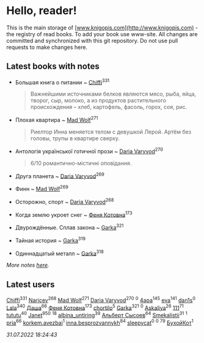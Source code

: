 # Hello, reader!
This is the main storage of [www.knigopis.com](http://www.knigopis.com) - the registry of read books.
To add your book use www-site. All changes are committed and synchronized with this git repository.
Do not use pull requests to make changes here.


## Latest books with notes
* Большая книга о питании ~ [Chiffi](users/105/105831994080785626680-google)<sup>331</sup>
    > Важнейшими источниками белков являются мясо, рыба, яйца, творог, сыр, молоко, а из продуктов растительного происхождения – хлеб, картофель, фасоль, горох, соя, рис.

* Плохая квартира ~ [Mad Wolf](users/947/94738840-vkontakte)<sup>271</sup>
    > Риелтор Инна меняется телом с девушкой Лерой. Артём без головы, трупы в квартире сверху.

* Антологія української готичної прози ~ [Daria Varyvod](users/829/829893410524253-facebook)<sup>270</sup>
    > 6/10 романтично-містичні оповідання.

* Друга планета ~ [Daria Varyvod](users/829/829893410524253-facebook)<sup>269</sup>

* Финн ~ [Mad Wolf](users/947/94738840-vkontakte)<sup>269</sup>

* Осторожно, спорт ~ [Daria Varyvod](users/829/829893410524253-facebook)<sup>268</sup>

* Когда землю укроет снег ~ [Феня Котовна](users/109/109746193906459706720-google)<sup>173</sup>

* Двурождённые. Сплав закона ~ [Garka](users/115/115753719718250012620-google)<sup>321</sup>

* Тайная история ~ [Garka](users/115/115753719718250012620-google)<sup>319</sup>

* Одиннадцатый металл ~ [Garka](users/115/115753719718250012620-google)<sup>318</sup>


_More notes [here](latest_books_with_notes.md)._


## Latest users
[Chiffi](users/105/105831994080785626680-google)<sup>331</sup> 
[Naricev](users/107/107090515204537133928-google)<sup>268</sup> 
[Mad Wolf](users/947/94738840-vkontakte)<sup>271</sup> 
[Daria Varyvod](users/829/829893410524253-facebook)<sup>270</sup> 
[](users/160/1600605696-yandex)<sup>0</sup> 
[4apa](users/117/117392596378069249667-google)<sup>145</sup> 
[eva](users/111/111656270551033014778-google)<sup>141</sup> 
[dan1s](users/244/2447731-vkontakte)<sup>0</sup> 
[Lala](users/761/76187635-vkontakte)<sup>340</sup> 
[Даша](users/334/334696193054530347-mailru)<sup>66</sup> 
[Феня Котовна](users/109/109746193906459706720-google)<sup>173</sup> 
[chortilo](users/103/103729627291700958750-google)<sup>5</sup> 
[Garka](users/115/115753719718250012620-google)<sup>321</sup> 
[](users/103/103658358256260282340-google)<sup>0</sup> 
[Askaliya](users/326/326783541-vkontakte)<sup>26</sup> 
[111](users/309/309238388536274478-mailru)<sup>71</sup> 
[tututu](users/135/135685382-vkontakte)<sup>40</sup> 
[Janet](users/108/108113656204404967440-google)<sup>950</sup> 
[](users/101/101923253879668330026-google)<sup>18</sup> 
[albina_untiring](users/257/2579695-vkontakte)<sup>39</sup> 
[Альберт Сысоев](users/474/47446642-vkontakte)<sup>64</sup> 
[Smekalistii](users/864/86487125-vkontakte)<sup>31</sup> 
[](users/113/113470696951401306980-google)<sup>1</sup> 
[pria](users/128/128917939-vkontakte)<sup>66</sup> 
[korkem.avezbai](users/535/535554968-vkontakte)<sup>1</sup> 
[inna.besprozvannykh](users/733/73323849-yandex)<sup>84</sup> 
[sleepycat](users/115/115923670668956243469-google)<sup>0</sup> 
[](users/111/111801556640666266346-google)<sup>0</sup> 
[](users/153/1537586159620888-facebook)<sup>79</sup> 
[БухойКот](users/110/110048943341360971998-google)<sup>1</sup> 


_31.07.2022 18:24:43_

